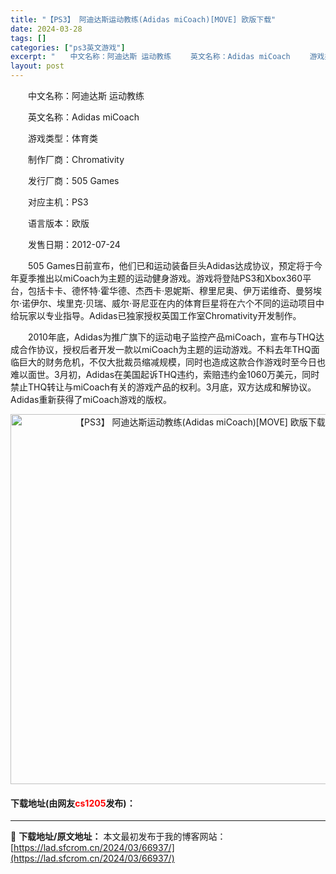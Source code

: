```yaml
---
title: "【PS3】 阿迪达斯运动教练(Adidas miCoach)[MOVE] 欧版下载"
date: 2024-03-28
tags: []
categories: ["ps3英文游戏"]
excerpt: "　　中文名称：阿迪达斯 运动教练 　　英文名称：Adidas miCoach 　　游戏类型：体育类 　　制作厂商：Chromativity 　　发行厂商：505 Games 　　对应主机：PS3 　　语言版本：欧版 　　发售日期：2012-07-24 　　505 Games日前宣布，他们已和运动装备&hellip;"
layout: post
---
```


 <p>　　中文名称：阿迪达斯 运动教练</p> <p>　　英文名称：Adidas miCoach</p> <p>　　游戏类型：体育类</p> <p>　　制作厂商：Chromativity</p> <p>　　发行厂商：505 Games</p> <p>　　对应主机：PS3</p> <p>　　语言版本：欧版</p> <p>　　发售日期：2012-07-24</p> <p>　　505 Games日前宣布，他们已和运动装备巨头Adidas达成协议，预定将于今年夏季推出以miCoach为主题的运动健身游戏。游戏将登陆PS3和Xbox360平台，包括卡卡、德怀特&middot;霍华德、杰西卡&middot;恩妮斯、穆里尼奥、伊万诺维奇、曼努埃尔&middot;诺伊尔、埃里克&middot;贝瑞、威尔&middot;哥尼亚在内的体育巨星将在六个不同的运动项目中给玩家以专业指导。Adidas已独家授权英国工作室Chromativity开发制作。</p> <p>　　2010年底，Adidas为推广旗下的运动电子监控产品miCoach，宣布与THQ达成合作协议，授权后者开发一款以miCoach为主题的运动游戏。不料去年THQ面临巨大的财务危机，不仅大批裁员缩减规模，同时也造成这款合作游戏时至今日也难以面世。3月初，Adidas在美国起诉THQ违约，索赔违约金1060万美元，同时禁止THQ转让与miCoach有关的游戏产品的权利。3月底，双方达成和解协议。Adidas重新获得了miCoach游戏的版权。</p> <p align="center"><img align="" border="0" src="https://lad.sfcrom.cn/wp-content/uploads/2024/03/20240328_66051c08c9552.jpg" width="592" alt="【PS3】 阿迪达斯运动教练(Adidas miCoach)[MOVE] 欧版下载" /></p> <p><h4>下载地址(由网友<font color="red">cs1205</font>发布)：</h4></p> 

---
📖 **下载地址/原文地址：** 本文最初发布于我的博客网站：[https://lad.sfcrom.cn/2024/03/66937/](https://lad.sfcrom.cn/2024/03/66937/)
